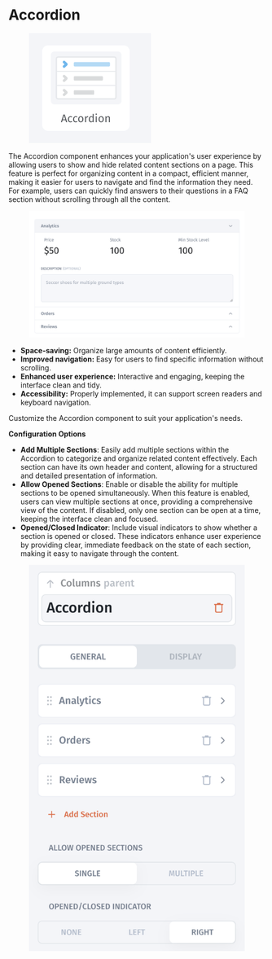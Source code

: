 # Accordion

<figure><img src="../../../../.gitbook/assets/image (2) (1) (1) (1) (1) (1) (1) (1) (1).png" alt=""><figcaption></figcaption></figure>

The Accordion component enhances your application's user experience by allowing users to show and hide related content sections on a page. This feature is perfect for organizing content in a compact, efficient manner, making it easier for users to navigate and find the information they need. For example, users can quickly find answers to their questions in a FAQ section without scrolling through all the content.&#x20;

<figure><img src="../../../../.gitbook/assets/image (5) (1) (1).png" alt=""><figcaption></figcaption></figure>

* **Space-saving:** Organize large amounts of content efficiently.
* **Improved navigation:** Easy for users to find specific information without scrolling.
* **Enhanced user experience:** Interactive and engaging, keeping the interface clean and tidy.
* **Accessibility:** Properly implemented, it can support screen readers and keyboard navigation.

Customize the Accordion component to suit your application's needs.

**Configuration Options**

* **Add Multiple Sections**: Easily add multiple sections within the Accordion to categorize and organize related content effectively. Each section can have its own header and content, allowing for a structured and detailed presentation of information.
* **Allow Opened Sections**: Enable or disable the ability for multiple sections to be opened simultaneously. When this feature is enabled, users can view multiple sections at once, providing a comprehensive view of the content. If disabled, only one section can be open at a time, keeping the interface clean and focused.
* **Opened/Closed Indicator**: Include visual indicators to show whether a section is opened or closed. These indicators enhance user experience by providing clear, immediate feedback on the state of each section, making it easy to navigate through the content.

<figure><img src="../../../../.gitbook/assets/image (4) (1) (1) (1).png" alt=""><figcaption></figcaption></figure>
